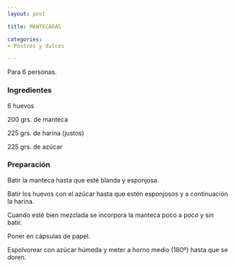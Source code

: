 ```yaml
---
layout: post

title: MANTECADAS

categories:
- Postres y dulces

---
```

Para 6 personas.

<h3>Ingredientes</h3>

6 huevos

200 grs. de manteca

225 grs. de harina (justos)

225 grs. de azúcar

<h3>Preparación</h3>

Batir la manteca hasta que esté blanda y esponjosa.

Batir los huevos con el azúcar hasta que estén esponjosos y a continuación la harina.

Cuando esté bien mezclada se incorpora la manteca poco a poco y sin batir.

Poner en cápsulas de papel.

Espolvorear con azúcar húmeda y meter a horno medio (180º) hasta que se doren.